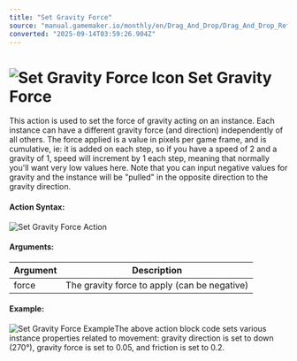 ```yaml
---
title: "Set Gravity Force"
source: "manual.gamemaker.io/monthly/en/Drag_And_Drop/Drag_And_Drop_Reference/Movement/Set_Gravity_Force.htm"
converted: "2025-09-14T03:59:26.904Z"
---
```


# ![Set Gravity Force Icon](../../../assets/Images/Scripting_Reference/Drag_And_Drop/Reference/Movement/i_Movement_Set_Gravity_Force.png) Set Gravity Force

This action is used to set the force of gravity acting on an instance. Each instance can have a different gravity force (and direction) independently of all others. The force applied is a value in pixels per game frame, and is cumulative, ie: it is added on each step, so if you have a speed of 2 and a gravity of 1, speed will increment by 1 each step, meaning that normally you'll want very low values here. Note that you can input negative values for gravity and the instance will be "pulled" in the opposite direction to the gravity direction.

#### Action Syntax:

![Set Gravity Force Action](../../../assets/Images/Scripting_Reference/Drag_And_Drop/Reference/Movement/a_Movement_Set_Gravity_Force.png)

#### Arguments:

| Argument | Description |
| --- | --- |
| force | The gravity force to apply (can be negative) |

#### Example:

![Set Gravity Force Example](../../../assets/Images/Scripting_Reference/Drag_And_Drop/Reference/Movement/e_Movement_Set_Gravity_Direction.png)The above action block code sets various instance properties related to movement: gravity direction is set to down (270°), gravity force is set to 0.05, and friction is set to 0.2.